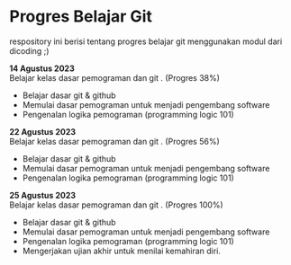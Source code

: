 # Progres Belajar Git
respository ini berisi tentang progres belajar git menggunakan modul dari dicoding ;)

**14 Agustus 2023** <br>
Belajar kelas dasar pemograman dan git . (Progres 38%)
  * Belajar dasar git & github
  * Memulai dasar pemograman untuk menjadi pengembang software
  * Pengenalan logika pemograman (programming logic 101)

**22 Agustus 2023** <br>
Belajar kelas dasar pemograman dan git . (Progres 56%)
- Belajar dasar git & github
- Memulai dasar pemograman untuk menjadi pengembang software
- Pengenalan logika pemograman (programming logic 101)

**25 Agustus 2023**  <br>
Belajar kelas dasar pemograman dan git . (Progres 100%)
  * Belajar dasar git & github
  * Memulai dasar pemograman untuk menjadi pengembang software
  * Pengenalan logika pemograman (programming logic 101)
  * Mengerjakan ujian akhir untuk menilai kemahiran diri.
